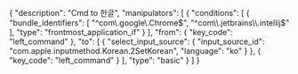 {
    "description": "Cmd to 한글",
    "manipulators": [
        {
            "conditions": [
                {
                    "bundle_identifiers": [
                        "^com\\.google\\.Chrome$",
                        "^com\\.jetbrains\\.intellij$"
                    ],
                    "type": "frontmost_application_if"
                }
            ],
            "from": {
                "key_code": "left_command"
            },
            "to": [
                {
                    "select_input_source": {
                        "input_source_id": "com.apple.inputmethod.Korean.2SetKorean",
                        "language": "ko"
                    }
                },
                {
                    "key_code": "left_command"
                }
            ],
            "type": "basic"
        }
    ]
}